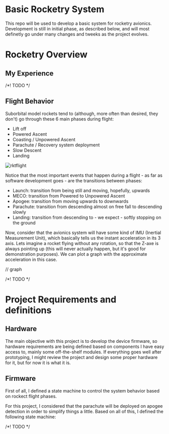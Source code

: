 # Basic Rocketry System

This repo will be used to develop a basic system for rocketry avionics. Development is still in initial phase, as described below, and will most definetly go under many changes and tweeks as the project evolves.

# Rocketry Overview
## My Experience
/*! TODO */

## Flight Behavior
Suborbital model rockets tend to (although, more often than desired, they don't) go through these 6 main phases during flight:
- Lift off
- Powered Ascent
- Coasting / Unpowered Ascent
- Parachute / Recovery system deployment
- Slow Descent
- Landing

![rktflight](https://github.com/user-attachments/assets/89e4ac4f-ced1-4a4b-8422-af78ff70ac67)

Notice that the most important events that happen during a flight - as far as software development goes - are the transitions between phases:
- Launch: transition from being still and moving, hopefully, upwards
- MECO: transition from Powered to Unpowered Ascent
- Apogee: transition from moving upwards to downwards
- Parachute: transition from descending almost on free fall to descending slowly
- Landing: transition from descending to - we expect - softly stopping on the ground

Now, consider that the avionics system will have some kind of IMU (Inertial Measurement Unit), which basically tells us the instant acceleration in its 3 axis. Lets imagine a rocket flying without any rotation, so that the Z-axe is always pointing up (this will never actually happen, but it's good for demonstration purposes). We can plot a graph with the approximate acceleration in this case.

// graph

/*! TODO */

# Project Requirements and definitions

## Hardware
The main objective with this project is to develop the device firmware, so hardware requirements are being defined based on components I have easy access to, mainly some off-the-shelf modules. If everything goes well after prototyping, I might review the project and design some proper hardware for it, but for now it is what it is.

## Firmware
First of all, I defined a state machine to control the system behavior based on rockect flight phases. 

For this project, I considered that the parachute will be deployed on apogee detection in order to simplify things a little. Based on all of this, I defined the following state machine:

/*! TODO */
